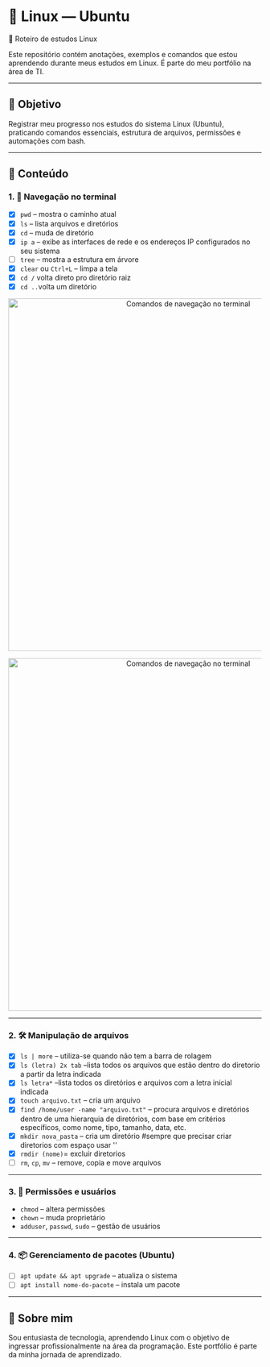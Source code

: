 # 🐧 Linux — Ubuntu  
📘 Roteiro de estudos Linux

Este repositório contém anotações, exemplos e comandos que estou aprendendo durante meus estudos em Linux. É parte do meu portfólio na área de TI.

---

## 📌 Objetivo  
Registrar meu progresso nos estudos do sistema Linux (Ubuntu), praticando comandos essenciais, estrutura de arquivos, permissões e automações com bash.

---

## 🧠 Conteúdo

### 1. 📁 Navegação no terminal

- [x] `pwd` – mostra o caminho atual  
- [x] `ls` – lista arquivos e diretórios  
- [x] `cd` – muda de diretório  
- [x] `ip a` – exibe as interfaces de rede e os endereços IP configurados no seu sistema  
- [ ] `tree` – mostra a estrutura em árvore  
- [x] `clear` ou `Ctrl+L` – limpa a tela
- [x] `cd /` volta direto pro diretório raiz
- [x] `cd ..`volta um diretório

<p align="center">
  <img src="https://github.com/user-attachments/assets/9446191c-5a4a-4f7e-b667-733f5f98069b" alt="Comandos de navegação no terminal" width="700"/>
</p>

<p align="center">
  <img src="https://i.imgur.com/9hTC8Ei.jpeg" alt="Comandos de navegação no terminal" width="700"/>
</p>

---

### 2. 🛠️ Manipulação de arquivos

- [x] `ls | more` – utiliza-se quando não tem a barra de rolagem
- [x] `ls (letra) 2x tab` –lista todos os arquivos que estão dentro do diretorio a partir da letra indicada
- [x] `ls letra*` –lista todos os diretórios e arquivos com a letra inicial indicada
- [x] `touch arquivo.txt` – cria um arquivo
- [x] `find /home/user -name "arquivo.txt"` –  procura arquivos e diretórios dentro de uma hierarquia de diretórios, com base em critérios específicos, como nome, tipo, tamanho, data, etc.
- [x] `mkdir nova_pasta` – cria um diretório  #sempre que precisar criar diretorios com espaço usar ''
- [x] `rmdir (nome)`= excluir diretorios
- [ ] `rm`, `cp`, `mv` – remove, copia e move arquivos

---

### 3. 🔐 Permissões e usuários

- `chmod` – altera permissões  
- `chown` – muda proprietário  
- `adduser`, `passwd`, `sudo` – gestão de usuários

---

### 4. 📦 Gerenciamento de pacotes (Ubuntu)

- [ ] `apt update && apt upgrade` – atualiza o sistema  
- [ ] `apt install nome-do-pacote` – instala um pacote

---

## 🚀 Sobre mim

Sou entusiasta de tecnologia, aprendendo Linux com o objetivo de ingressar profissionalmente na área da programação. Este portfólio é parte da minha jornada de aprendizado.



